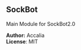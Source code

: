 <a name="module_SockBot"></a>
## SockBot
Main Module for SockBot2.0

**Author:** Accalia  
**License**: MIT  
